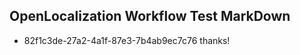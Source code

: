## OpenLocalization Workflow Test MarkDown
* 82f1c3de-27a2-4a1f-87e3-7b4ab9ec7c76 
thanks!<!--HONumber=Mar16_HO4-->
